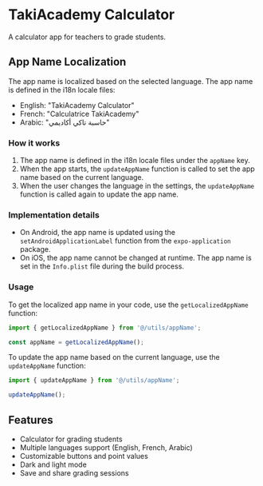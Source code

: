 # TakiAcademy Calculator

A calculator app for teachers to grade students.

## App Name Localization

The app name is localized based on the selected language. The app name is defined in the i18n locale files:

- English: "TakiAcademy Calculator"
- French: "Calculatrice TakiAcademy"
- Arabic: "حاسبة تاكي أكاديمي"

### How it works

1. The app name is defined in the i18n locale files under the `appName` key.
2. When the app starts, the `updateAppName` function is called to set the app name based on the current language.
3. When the user changes the language in the settings, the `updateAppName` function is called again to update the app name.

### Implementation details

- On Android, the app name is updated using the `setAndroidApplicationLabel` function from the `expo-application` package.
- On iOS, the app name cannot be changed at runtime. The app name is set in the `Info.plist` file during the build process.

### Usage

To get the localized app name in your code, use the `getLocalizedAppName` function:

```typescript
import { getLocalizedAppName } from '@/utils/appName';

const appName = getLocalizedAppName();
```

To update the app name based on the current language, use the `updateAppName` function:

```typescript
import { updateAppName } from '@/utils/appName';

updateAppName();
```

## Features

- Calculator for grading students
- Multiple languages support (English, French, Arabic)
- Customizable buttons and point values
- Dark and light mode
- Save and share grading sessions

